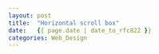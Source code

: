 ```yaml
---
layout: post
title:  "Horizontal scroll box"
date:   {{ page.date | date_to_rfc822 }}
categories: Web_Design
---
```

